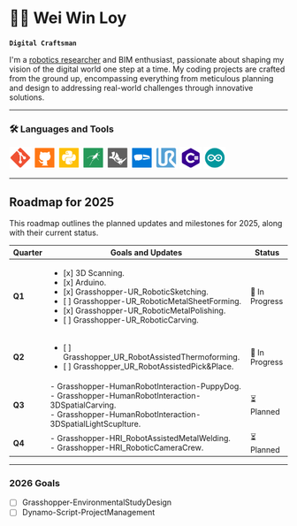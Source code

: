 # 👨‍💻 Wei Win Loy

**`Digital Craftsman`**

I'm a [robotics researcher](https://loyweiwin.github.io/RoboticPortfolio/) and BIM enthusiast, passionate about shaping my vision of the digital world one step at a time. My coding projects are crafted from the ground up, encompassing everything from meticulous planning and design to addressing real-world challenges through innovative solutions.

---

### 🛠️ Languages and Tools
<img src="https://github.com/LoyWeiWin/LoyWeiWin/blob/main/Icon/Git_icon.svg?raw=true" alt="Git SVG" width="40"> <img src="https://github.com/LoyWeiWin/LoyWeiWin/blob/main/Icon/Github_icon.svg?raw=true" alt="Github SVG" width="40">
<img src="https://github.com/LoyWeiWin/LoyWeiWin/blob/main/Icon/Python_icon.svg?raw=true" alt="Python SVG" width="40">
<img src="https://github.com/LoyWeiWin/LoyWeiWin/blob/main/Icon/Grasshopper_icon.svg?raw=true" alt="Grasshopper SVG" width="40">
<img src="https://github.com/LoyWeiWin/LoyWeiWin/blob/main/Icon/Rhino_icon.svg?raw=true" alt="Rhino SVG" width="40">
<img src="https://github.com/LoyWeiWin/LoyWeiWin/blob/main/Icon/MicrosoftHololens_icon.svg?raw=true" alt="Microsoft Hololens SVG" width="40">
<img src="https://github.com/LoyWeiWin/LoyWeiWin/blob/main/Icon/UR_icon.svg?raw=true" alt="UR SVG" width="40">
<img src="https://github.com/LoyWeiWin/LoyWeiWin/blob/main/Icon/CSharp_icon.svg?raw=true" alt="C# SVG" width="40">
<img src="https://github.com/LoyWeiWin/LoyWeiWin/blob/main/Icon/Arduino_icon.svg?raw=true" alt="Arduino SVG" width="40">

---

## Roadmap for 2025

This roadmap outlines the planned updates and milestones for 2025, along with their current status.

| Quarter   | Goals and Updates                                                                                         | Status           |
|-----------|----------------------------------------------------------------------------------------------------------|------------------|
| **Q1**    | <ul><li>[x] 3D Scanning.</li><li>[x] Arduino.</li><li>[x] Grasshopper-UR_RoboticSketching.</li><li>[ ] Grasshopper-UR_RoboticMetalSheetForming.</li><li>[x] Grasshopper-UR_RoboticMetalPolishing.</li><li>[ ] Grasshopper-UR_RoboticCarving.</li></ul> | 🚧 In Progress   |
| **Q2**    | <ul><li>[ ] Grasshopper_UR_RobotAssistedThermoforming.</li><li>[ ] Grasshopper_UR_RobotAssistedPick&Place. | 🚧 In Progress   |
| **Q3**    | - Grasshopper-HumanRobotInteraction-PuppyDog.<br> - Grasshopper-HumanRobotInteraction-3DSpatialCarving.<br>- Grasshopper-HumanRobotInteraction-3DSpatialLightScuplture. | ⏳ Planned       | 
| **Q4**    | - Grasshopper-HRI_RobotAssistedMetalWelding.<br>- Grasshopper-HRI_RoboticCameraCrew. | ⏳ Planned       | 
---

### 2026 Goals
- [ ] Grasshopper-EnvironmentalStudyDesign  
- [ ] Dynamo-Script-ProjectManagement
